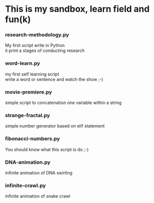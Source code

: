 # This is my sandbox, learn field and fun(k)

### research-methodology.py
My first script write in Python<br/>
it print a stages of conducting research

### word-learn.py
my first self learning script<br/>
write a word or sentence and watch the show ;-)

### movie-premiere.py
simple script to concatenation one variable within a string

### strange-fractal.py
simple number generator based on elif statement

### fibonacci-numbers.py
You should know what this script is do ;-)

### DNA-animation.py
infinite animation of DNA swirling

### infinite-crawl.py
infinite animation of snake crawl

